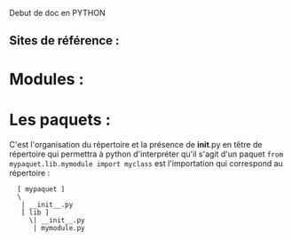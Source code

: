 Debut de doc en PYTHON

Sites de référence : 
- 


# Modules :

# Les paquets :
C'est l'organisation du répertoire et la présence de __init__.py  en têtre de répertoire qui permettra à python d'interpréter qu'il s'agit d'un paquet
` from mypaquet.lib.mymodule import myclass ` est l'importation qui correspond au répertoire : 
```
  [ mypaquet ]
  \
   | __init__.py
   [ lib ]
     \| __init__.py
      | mymodule.py
```
